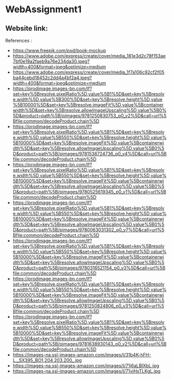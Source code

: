 # WebAssignment1

Website link:
- 

References :
- https://www.freepik.com/psd/book-mockup
- https://www.adobe.com/express/create/cover/media_181e3d2c78f153ae7bf0e19a2faeb9a76e234da30.jpeg?width=400&format=jpeg&optimize=medium
- https://www.adobe.com/express/create/cover/media_1f7a106c92cf2f05ba44cebd18452c2dd4a4bf2a4.jpeg?width=400&format=jpeg&optimize=medium
- https://prodimage.images-bn.com/lf?set=key%5Bresolve.pixelRatio%5D,value%5B1%5D&set=key%5Bresolve.width%5D,value%5B300%5D&set=key%5Bresolve.height%5D,value%5B10000%5D&set=key%5Bresolve.imageFit%5D,value%5Bcontainerwidth%5D&set=key%5Bresolve.allowImageUpscaling%5D,value%5B0%5D&product=path%5B/pimages/9781250830753_p0_v2%5D&call=url%5Bfile:common/decodeProduct.chain%5D
- https://prodimage.images-bn.com/lf?set=key%5Bresolve.pixelRatio%5D,value%5B1%5D&set=key%5Bresolve.width%5D,value%5B550%5D&set=key%5Bresolve.height%5D,value%5B10000%5D&set=key%5Bresolve.imageFit%5D,value%5Bcontainerwidth%5D&set=key%5Bresolve.allowImageUpscaling%5D,value%5B0%5D&product=path%5B/pimages/9781538724736_p0_v4%5D&call=url%5Bfile:common/decodeProduct.chain%5D
- https://prodimage.images-bn.com/lf?set=key%5Bresolve.pixelRatio%5D,value%5B1%5D&set=key%5Bresolve.width%5D,value%5B550%5D&set=key%5Bresolve.height%5D,value%5B10000%5D&set=key%5Bresolve.imageFit%5D,value%5Bcontainerwidth%5D&set=key%5Bresolve.allowImageUpscaling%5D,value%5B0%5D&product=path%5B/pimages/9780525619345_p0_v1%5D&call=url%5Bfile:common/decodeProduct.chain%5D
- https://prodimage.images-bn.com/lf?set=key%5Bresolve.pixelRatio%5D,value%5B1%5D&set=key%5Bresolve.width%5D,value%5B550%5D&set=key%5Bresolve.height%5D,value%5B10000%5D&set=key%5Bresolve.imageFit%5D,value%5Bcontainerwidth%5D&set=key%5Bresolve.allowImageUpscaling%5D,value%5B0%5D&product=path%5B/pimages/9780063031302_p0_v7%5D&call=url%5Bfile:common/decodeProduct.chain%5D
- https://prodimage.images-bn.com/lf?set=key%5Bresolve.pixelRatio%5D,value%5B1%5D&set=key%5Bresolve.width%5D,value%5B550%5D&set=key%5Bresolve.height%5D,value%5B10000%5D&set=key%5Bresolve.imageFit%5D,value%5Bcontainerwidth%5D&set=key%5Bresolve.allowImageUpscaling%5D,value%5B0%5D&product=path%5B/pimages/9780316521154_p0_v3%5D&call=url%5Bfile:common/decodeProduct.chain%5D
- https://prodimage.images-bn.com/lf?set=key%5Bresolve.pixelRatio%5D,value%5B1%5D&set=key%5Bresolve.width%5D,value%5B550%5D&set=key%5Bresolve.height%5D,value%5B10000%5D&set=key%5Bresolve.imageFit%5D,value%5Bcontainerwidth%5D&set=key%5Bresolve.allowImageUpscaling%5D,value%5B0%5D&product=path%5B/pimages/9781250824806_p0_v3%5D&call=url%5Bfile:common/decodeProduct.chain%5D
- https://prodimage.images-bn.com/lf?set=key%5Bresolve.pixelRatio%5D,value%5B1%5D&set=key%5Bresolve.width%5D,value%5B550%5D&set=key%5Bresolve.height%5D,value%5B10000%5D&set=key%5Bresolve.imageFit%5D,value%5Bcontainerwidth%5D&set=key%5Bresolve.allowImageUpscaling%5D,value%5B0%5D&product=path%5B/pimages/9781638930143_p0_v2%5D&call=url%5Bfile:common/decodeProduct.chain%5D
- https://images-na.ssl-images-amazon.com/images/I/31b4K-hFH-L._SX395_BO1,204,203,200_.jpg
- https://images-na.ssl-images-amazon.com/images/I/71j6aLBlXbL.jpg
- https://images-na.ssl-images-amazon.com/images/I/71viHxTLKgL.jpg

